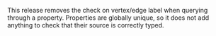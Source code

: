 This release removes the check on vertex/edge label when querying through a property. Properties are globally unique, so it does not add anything to check that their source is correctly typed.
